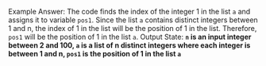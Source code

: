 Example Answer:
The code finds the index of the integer 1 in the list `a` and assigns it to variable `pos1`. Since the list `a` contains distinct integers between 1 and n, the index of 1 in the list will be the position of 1 in the list. Therefore, `pos1` will be the position of 1 in the list `a`. 
Output State: **`n` is an input integer between 2 and 100, `a` is a list of n distinct integers where each integer is between 1 and n, `pos1` is the position of 1 in the list `a`**